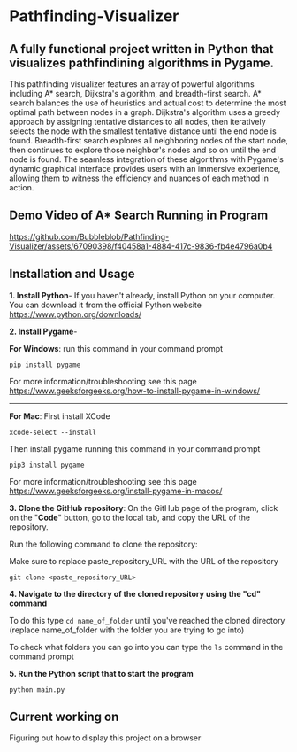# Pathfinding-Visualizer

## A fully functional project written in Python that visualizes pathfindining algorithms in Pygame.

This pathfinding visualizer features an array of powerful algorithms including A* search, Dijkstra's algorithm, and breadth-first search. A* search balances the use of heuristics and actual cost to determine the most optimal path between nodes in a graph. Dijkstra's algorithm uses a greedy approach by assigning tentative distances to all nodes, then iteratively selects the node with the smallest tentative distance until the end node is found. Breadth-first search explores all neighboring nodes of the start node, then continues to explore those neighbor's nodes and so on until the end node is found. The seamless integration of these algorithms with Pygame's dynamic graphical interface provides users with an immersive experience, allowing them to witness the efficiency and nuances of each method in action.

## Demo Video of A* Search Running in Program
https://github.com/Bubbleblob/Pathfinding-Visualizer/assets/67090398/f40458a1-4884-417c-9836-fb4e4796a0b4

## Installation and Usage
**1. Install Python**- If you haven't already, install Python on your computer. You can download it from the official Python website https://www.python.org/downloads/

**2. Install Pygame**-

**For Windows**: run this command in your command prompt
```
pip install pygame
```
For more information/troubleshooting see this page https://www.geeksforgeeks.org/how-to-install-pygame-in-windows/
***
**For Mac**: First install XCode
```
xcode-select --install
```
Then install pygame running this command in your command prompt
```   
pip3 install pygame
```
For more information/troubleshooting see this page https://www.geeksforgeeks.org/install-pygame-in-macos/

**3. Clone the GitHub repository**: On the GitHub page of the program, click on the "**Code**" button, go to the local tab, and copy the URL of the repository.

Run the following command to clone the repository:

Make sure to replace paste_repository_URL with the URL of the repository
```
git clone <paste_repository_URL>
```

**4. Navigate to the directory of the cloned repository using the "cd" command**

To do this type `cd name_of_folder` until you've reached the cloned directory (replace name_of_folder with the folder you are trying to go into)

To check what folders you can go into you can type the `ls` command in the command prompt

**5. Run the Python script that to start the program**
```
python main.py
```
## Current working on

Figuring out how to display this project on a browser 
